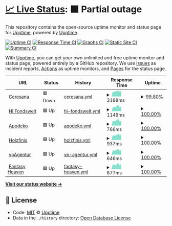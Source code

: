 # [📈 Live Status](https://upptime.github.io/upptime): <!--live status--> **🟧 Partial outage**

This repository contains the open-source uptime monitor and status page for [Upptime](https://upptime.js.org), powered by [Upptime](https://github.com/upptime/upptime).

[![Uptime CI](https://github.com/koj-co/upptime/workflows/Uptime%20CI/badge.svg)](https://github.com/koj-co/upptime/actions?query=workflow%3A%22Uptime+CI%22)
[![Response Time CI](https://github.com/koj-co/upptime/workflows/Response%20Time%20CI/badge.svg)](https://github.com/koj-co/upptime/actions?query=workflow%3A%22Response+Time+CI%22)
[![Graphs CI](https://github.com/koj-co/upptime/workflows/Graphs%20CI/badge.svg)](https://github.com/koj-co/upptime/actions?query=workflow%3A%22Graphs+CI%22)
[![Static Site CI](https://github.com/koj-co/upptime/workflows/Static%20Site%20CI/badge.svg)](https://github.com/koj-co/upptime/actions?query=workflow%3A%22Static+Site+CI%22)
[![Summary CI](https://github.com/koj-co/upptime/workflows/Summary%20CI/badge.svg)](https://github.com/koj-co/upptime/actions?query=workflow%3A%22Summary+CI%22)

With [Upptime](https://upptime.js.org), you can get your own unlimited and free uptime monitor and status page, powered entirely by a GitHub repository. We use [Issues](https://github.com/upptime/upptime/issues) as incident reports, [Actions](https://github.com/Dodger77/upptime/actions) as uptime monitors, and [Pages](https://upptime.github.io/upptime) for the status page.

<!--start: status pages-->
<!-- This summary is generated by Upptime (https://github.com/upptime/upptime) -->
<!-- Do not edit this manually, your changes will be overwritten -->
<!-- prettier-ignore -->
| URL | Status | History | Response Time | Uptime |
| --- | ------ | ------- | ------------- | ------ |
| <img alt="" src="https://icons.duckduckgo.com/ip3/www.ceresana.com.ico" height="13"> [Ceresana](https://www.ceresana.com) | 🟥 Down | [ceresana.yml](https://github.com/Dodger77/upptime/commits/HEAD/history/ceresana.yml) | <details><summary><img alt="Response time graph" src="./graphs/ceresana/response-time-week.png" height="20"> 3188ms</summary><br><a href="https://Dodger77.github.io/upptime/history/ceresana"><img alt="Response time 2607" src="https://img.shields.io/endpoint?url=https%3A%2F%2Fraw.githubusercontent.com%2FDodger77%2Fupptime%2FHEAD%2Fapi%2Fceresana%2Fresponse-time.json"></a><br><a href="https://Dodger77.github.io/upptime/history/ceresana"><img alt="24-hour response time 3555" src="https://img.shields.io/endpoint?url=https%3A%2F%2Fraw.githubusercontent.com%2FDodger77%2Fupptime%2FHEAD%2Fapi%2Fceresana%2Fresponse-time-day.json"></a><br><a href="https://Dodger77.github.io/upptime/history/ceresana"><img alt="7-day response time 3188" src="https://img.shields.io/endpoint?url=https%3A%2F%2Fraw.githubusercontent.com%2FDodger77%2Fupptime%2FHEAD%2Fapi%2Fceresana%2Fresponse-time-week.json"></a><br><a href="https://Dodger77.github.io/upptime/history/ceresana"><img alt="30-day response time 3087" src="https://img.shields.io/endpoint?url=https%3A%2F%2Fraw.githubusercontent.com%2FDodger77%2Fupptime%2FHEAD%2Fapi%2Fceresana%2Fresponse-time-month.json"></a><br><a href="https://Dodger77.github.io/upptime/history/ceresana"><img alt="1-year response time 3307" src="https://img.shields.io/endpoint?url=https%3A%2F%2Fraw.githubusercontent.com%2FDodger77%2Fupptime%2FHEAD%2Fapi%2Fceresana%2Fresponse-time-year.json"></a></details> | <details><summary><a href="https://Dodger77.github.io/upptime/history/ceresana">99.80%</a></summary><a href="https://Dodger77.github.io/upptime/history/ceresana"><img alt="All-time uptime 99.98%" src="https://img.shields.io/endpoint?url=https%3A%2F%2Fraw.githubusercontent.com%2FDodger77%2Fupptime%2FHEAD%2Fapi%2Fceresana%2Fuptime.json"></a><br><a href="https://Dodger77.github.io/upptime/history/ceresana"><img alt="24-hour uptime 99.99%" src="https://img.shields.io/endpoint?url=https%3A%2F%2Fraw.githubusercontent.com%2FDodger77%2Fupptime%2FHEAD%2Fapi%2Fceresana%2Fuptime-day.json"></a><br><a href="https://Dodger77.github.io/upptime/history/ceresana"><img alt="7-day uptime 99.80%" src="https://img.shields.io/endpoint?url=https%3A%2F%2Fraw.githubusercontent.com%2FDodger77%2Fupptime%2FHEAD%2Fapi%2Fceresana%2Fuptime-week.json"></a><br><a href="https://Dodger77.github.io/upptime/history/ceresana"><img alt="30-day uptime 99.95%" src="https://img.shields.io/endpoint?url=https%3A%2F%2Fraw.githubusercontent.com%2FDodger77%2Fupptime%2FHEAD%2Fapi%2Fceresana%2Fuptime-month.json"></a><br><a href="https://Dodger77.github.io/upptime/history/ceresana"><img alt="1-year uptime 99.95%" src="https://img.shields.io/endpoint?url=https%3A%2F%2Fraw.githubusercontent.com%2FDodger77%2Fupptime%2FHEAD%2Fapi%2Fceresana%2Fuptime-year.json"></a></details>
| <img alt="" src="https://icons.duckduckgo.com/ip3/fondswelt.hansainvest.com.ico" height="13"> [HI Fondswelt](https://fondswelt.hansainvest.com) | 🟩 Up | [hi-fondswelt.yml](https://github.com/Dodger77/upptime/commits/HEAD/history/hi-fondswelt.yml) | <details><summary><img alt="Response time graph" src="./graphs/hi-fondswelt/response-time-week.png" height="20"> 1149ms</summary><br><a href="https://Dodger77.github.io/upptime/history/hi-fondswelt"><img alt="Response time 1266" src="https://img.shields.io/endpoint?url=https%3A%2F%2Fraw.githubusercontent.com%2FDodger77%2Fupptime%2FHEAD%2Fapi%2Fhi-fondswelt%2Fresponse-time.json"></a><br><a href="https://Dodger77.github.io/upptime/history/hi-fondswelt"><img alt="24-hour response time 1322" src="https://img.shields.io/endpoint?url=https%3A%2F%2Fraw.githubusercontent.com%2FDodger77%2Fupptime%2FHEAD%2Fapi%2Fhi-fondswelt%2Fresponse-time-day.json"></a><br><a href="https://Dodger77.github.io/upptime/history/hi-fondswelt"><img alt="7-day response time 1149" src="https://img.shields.io/endpoint?url=https%3A%2F%2Fraw.githubusercontent.com%2FDodger77%2Fupptime%2FHEAD%2Fapi%2Fhi-fondswelt%2Fresponse-time-week.json"></a><br><a href="https://Dodger77.github.io/upptime/history/hi-fondswelt"><img alt="30-day response time 1221" src="https://img.shields.io/endpoint?url=https%3A%2F%2Fraw.githubusercontent.com%2FDodger77%2Fupptime%2FHEAD%2Fapi%2Fhi-fondswelt%2Fresponse-time-month.json"></a><br><a href="https://Dodger77.github.io/upptime/history/hi-fondswelt"><img alt="1-year response time 1266" src="https://img.shields.io/endpoint?url=https%3A%2F%2Fraw.githubusercontent.com%2FDodger77%2Fupptime%2FHEAD%2Fapi%2Fhi-fondswelt%2Fresponse-time-year.json"></a></details> | <details><summary><a href="https://Dodger77.github.io/upptime/history/hi-fondswelt">100.00%</a></summary><a href="https://Dodger77.github.io/upptime/history/hi-fondswelt"><img alt="All-time uptime 99.99%" src="https://img.shields.io/endpoint?url=https%3A%2F%2Fraw.githubusercontent.com%2FDodger77%2Fupptime%2FHEAD%2Fapi%2Fhi-fondswelt%2Fuptime.json"></a><br><a href="https://Dodger77.github.io/upptime/history/hi-fondswelt"><img alt="24-hour uptime 100.00%" src="https://img.shields.io/endpoint?url=https%3A%2F%2Fraw.githubusercontent.com%2FDodger77%2Fupptime%2FHEAD%2Fapi%2Fhi-fondswelt%2Fuptime-day.json"></a><br><a href="https://Dodger77.github.io/upptime/history/hi-fondswelt"><img alt="7-day uptime 100.00%" src="https://img.shields.io/endpoint?url=https%3A%2F%2Fraw.githubusercontent.com%2FDodger77%2Fupptime%2FHEAD%2Fapi%2Fhi-fondswelt%2Fuptime-week.json"></a><br><a href="https://Dodger77.github.io/upptime/history/hi-fondswelt"><img alt="30-day uptime 100.00%" src="https://img.shields.io/endpoint?url=https%3A%2F%2Fraw.githubusercontent.com%2FDodger77%2Fupptime%2FHEAD%2Fapi%2Fhi-fondswelt%2Fuptime-month.json"></a><br><a href="https://Dodger77.github.io/upptime/history/hi-fondswelt"><img alt="1-year uptime 99.99%" src="https://img.shields.io/endpoint?url=https%3A%2F%2Fraw.githubusercontent.com%2FDodger77%2Fupptime%2FHEAD%2Fapi%2Fhi-fondswelt%2Fuptime-year.json"></a></details>
| <img alt="" src="https://icons.duckduckgo.com/ip3/www.apodeko.de.ico" height="13"> [Apodeko](https://www.apodeko.de) | 🟩 Up | [apodeko.yml](https://github.com/Dodger77/upptime/commits/HEAD/history/apodeko.yml) | <details><summary><img alt="Response time graph" src="./graphs/apodeko/response-time-week.png" height="20"> 766ms</summary><br><a href="https://Dodger77.github.io/upptime/history/apodeko"><img alt="Response time 850" src="https://img.shields.io/endpoint?url=https%3A%2F%2Fraw.githubusercontent.com%2FDodger77%2Fupptime%2FHEAD%2Fapi%2Fapodeko%2Fresponse-time.json"></a><br><a href="https://Dodger77.github.io/upptime/history/apodeko"><img alt="24-hour response time 803" src="https://img.shields.io/endpoint?url=https%3A%2F%2Fraw.githubusercontent.com%2FDodger77%2Fupptime%2FHEAD%2Fapi%2Fapodeko%2Fresponse-time-day.json"></a><br><a href="https://Dodger77.github.io/upptime/history/apodeko"><img alt="7-day response time 766" src="https://img.shields.io/endpoint?url=https%3A%2F%2Fraw.githubusercontent.com%2FDodger77%2Fupptime%2FHEAD%2Fapi%2Fapodeko%2Fresponse-time-week.json"></a><br><a href="https://Dodger77.github.io/upptime/history/apodeko"><img alt="30-day response time 802" src="https://img.shields.io/endpoint?url=https%3A%2F%2Fraw.githubusercontent.com%2FDodger77%2Fupptime%2FHEAD%2Fapi%2Fapodeko%2Fresponse-time-month.json"></a><br><a href="https://Dodger77.github.io/upptime/history/apodeko"><img alt="1-year response time 832" src="https://img.shields.io/endpoint?url=https%3A%2F%2Fraw.githubusercontent.com%2FDodger77%2Fupptime%2FHEAD%2Fapi%2Fapodeko%2Fresponse-time-year.json"></a></details> | <details><summary><a href="https://Dodger77.github.io/upptime/history/apodeko">100.00%</a></summary><a href="https://Dodger77.github.io/upptime/history/apodeko"><img alt="All-time uptime 99.67%" src="https://img.shields.io/endpoint?url=https%3A%2F%2Fraw.githubusercontent.com%2FDodger77%2Fupptime%2FHEAD%2Fapi%2Fapodeko%2Fuptime.json"></a><br><a href="https://Dodger77.github.io/upptime/history/apodeko"><img alt="24-hour uptime 100.00%" src="https://img.shields.io/endpoint?url=https%3A%2F%2Fraw.githubusercontent.com%2FDodger77%2Fupptime%2FHEAD%2Fapi%2Fapodeko%2Fuptime-day.json"></a><br><a href="https://Dodger77.github.io/upptime/history/apodeko"><img alt="7-day uptime 100.00%" src="https://img.shields.io/endpoint?url=https%3A%2F%2Fraw.githubusercontent.com%2FDodger77%2Fupptime%2FHEAD%2Fapi%2Fapodeko%2Fuptime-week.json"></a><br><a href="https://Dodger77.github.io/upptime/history/apodeko"><img alt="30-day uptime 100.00%" src="https://img.shields.io/endpoint?url=https%3A%2F%2Fraw.githubusercontent.com%2FDodger77%2Fupptime%2FHEAD%2Fapi%2Fapodeko%2Fuptime-month.json"></a><br><a href="https://Dodger77.github.io/upptime/history/apodeko"><img alt="1-year uptime 100.00%" src="https://img.shields.io/endpoint?url=https%3A%2F%2Fraw.githubusercontent.com%2FDodger77%2Fupptime%2FHEAD%2Fapi%2Fapodeko%2Fuptime-year.json"></a></details>
| <img alt="" src="https://icons.duckduckgo.com/ip3/www.holzfinis.de.ico" height="13"> [Holzfinis](https://www.holzfinis.de) | 🟩 Up | [holzfinis.yml](https://github.com/Dodger77/upptime/commits/HEAD/history/holzfinis.yml) | <details><summary><img alt="Response time graph" src="./graphs/holzfinis/response-time-week.png" height="20"> 937ms</summary><br><a href="https://Dodger77.github.io/upptime/history/holzfinis"><img alt="Response time 1101" src="https://img.shields.io/endpoint?url=https%3A%2F%2Fraw.githubusercontent.com%2FDodger77%2Fupptime%2FHEAD%2Fapi%2Fholzfinis%2Fresponse-time.json"></a><br><a href="https://Dodger77.github.io/upptime/history/holzfinis"><img alt="24-hour response time 1049" src="https://img.shields.io/endpoint?url=https%3A%2F%2Fraw.githubusercontent.com%2FDodger77%2Fupptime%2FHEAD%2Fapi%2Fholzfinis%2Fresponse-time-day.json"></a><br><a href="https://Dodger77.github.io/upptime/history/holzfinis"><img alt="7-day response time 937" src="https://img.shields.io/endpoint?url=https%3A%2F%2Fraw.githubusercontent.com%2FDodger77%2Fupptime%2FHEAD%2Fapi%2Fholzfinis%2Fresponse-time-week.json"></a><br><a href="https://Dodger77.github.io/upptime/history/holzfinis"><img alt="30-day response time 973" src="https://img.shields.io/endpoint?url=https%3A%2F%2Fraw.githubusercontent.com%2FDodger77%2Fupptime%2FHEAD%2Fapi%2Fholzfinis%2Fresponse-time-month.json"></a><br><a href="https://Dodger77.github.io/upptime/history/holzfinis"><img alt="1-year response time 1093" src="https://img.shields.io/endpoint?url=https%3A%2F%2Fraw.githubusercontent.com%2FDodger77%2Fupptime%2FHEAD%2Fapi%2Fholzfinis%2Fresponse-time-year.json"></a></details> | <details><summary><a href="https://Dodger77.github.io/upptime/history/holzfinis">100.00%</a></summary><a href="https://Dodger77.github.io/upptime/history/holzfinis"><img alt="All-time uptime 99.66%" src="https://img.shields.io/endpoint?url=https%3A%2F%2Fraw.githubusercontent.com%2FDodger77%2Fupptime%2FHEAD%2Fapi%2Fholzfinis%2Fuptime.json"></a><br><a href="https://Dodger77.github.io/upptime/history/holzfinis"><img alt="24-hour uptime 100.00%" src="https://img.shields.io/endpoint?url=https%3A%2F%2Fraw.githubusercontent.com%2FDodger77%2Fupptime%2FHEAD%2Fapi%2Fholzfinis%2Fuptime-day.json"></a><br><a href="https://Dodger77.github.io/upptime/history/holzfinis"><img alt="7-day uptime 100.00%" src="https://img.shields.io/endpoint?url=https%3A%2F%2Fraw.githubusercontent.com%2FDodger77%2Fupptime%2FHEAD%2Fapi%2Fholzfinis%2Fuptime-week.json"></a><br><a href="https://Dodger77.github.io/upptime/history/holzfinis"><img alt="30-day uptime 100.00%" src="https://img.shields.io/endpoint?url=https%3A%2F%2Fraw.githubusercontent.com%2FDodger77%2Fupptime%2FHEAD%2Fapi%2Fholzfinis%2Fuptime-month.json"></a><br><a href="https://Dodger77.github.io/upptime/history/holzfinis"><img alt="1-year uptime 100.00%" src="https://img.shields.io/endpoint?url=https%3A%2F%2Fraw.githubusercontent.com%2FDodger77%2Fupptime%2FHEAD%2Fapi%2Fholzfinis%2Fuptime-year.json"></a></details>
| <img alt="" src="https://icons.duckduckgo.com/ip3/www.vp-agentur.de.ico" height="13"> [vpAgentur](https://www.vp-agentur.de) | 🟩 Up | [vp-agentur.yml](https://github.com/Dodger77/upptime/commits/HEAD/history/vp-agentur.yml) | <details><summary><img alt="Response time graph" src="./graphs/vp-agentur/response-time-week.png" height="20"> 646ms</summary><br><a href="https://Dodger77.github.io/upptime/history/vp-agentur"><img alt="Response time 708" src="https://img.shields.io/endpoint?url=https%3A%2F%2Fraw.githubusercontent.com%2FDodger77%2Fupptime%2FHEAD%2Fapi%2Fvp-agentur%2Fresponse-time.json"></a><br><a href="https://Dodger77.github.io/upptime/history/vp-agentur"><img alt="24-hour response time 721" src="https://img.shields.io/endpoint?url=https%3A%2F%2Fraw.githubusercontent.com%2FDodger77%2Fupptime%2FHEAD%2Fapi%2Fvp-agentur%2Fresponse-time-day.json"></a><br><a href="https://Dodger77.github.io/upptime/history/vp-agentur"><img alt="7-day response time 646" src="https://img.shields.io/endpoint?url=https%3A%2F%2Fraw.githubusercontent.com%2FDodger77%2Fupptime%2FHEAD%2Fapi%2Fvp-agentur%2Fresponse-time-week.json"></a><br><a href="https://Dodger77.github.io/upptime/history/vp-agentur"><img alt="30-day response time 711" src="https://img.shields.io/endpoint?url=https%3A%2F%2Fraw.githubusercontent.com%2FDodger77%2Fupptime%2FHEAD%2Fapi%2Fvp-agentur%2Fresponse-time-month.json"></a><br><a href="https://Dodger77.github.io/upptime/history/vp-agentur"><img alt="1-year response time 698" src="https://img.shields.io/endpoint?url=https%3A%2F%2Fraw.githubusercontent.com%2FDodger77%2Fupptime%2FHEAD%2Fapi%2Fvp-agentur%2Fresponse-time-year.json"></a></details> | <details><summary><a href="https://Dodger77.github.io/upptime/history/vp-agentur">100.00%</a></summary><a href="https://Dodger77.github.io/upptime/history/vp-agentur"><img alt="All-time uptime 99.65%" src="https://img.shields.io/endpoint?url=https%3A%2F%2Fraw.githubusercontent.com%2FDodger77%2Fupptime%2FHEAD%2Fapi%2Fvp-agentur%2Fuptime.json"></a><br><a href="https://Dodger77.github.io/upptime/history/vp-agentur"><img alt="24-hour uptime 100.00%" src="https://img.shields.io/endpoint?url=https%3A%2F%2Fraw.githubusercontent.com%2FDodger77%2Fupptime%2FHEAD%2Fapi%2Fvp-agentur%2Fuptime-day.json"></a><br><a href="https://Dodger77.github.io/upptime/history/vp-agentur"><img alt="7-day uptime 100.00%" src="https://img.shields.io/endpoint?url=https%3A%2F%2Fraw.githubusercontent.com%2FDodger77%2Fupptime%2FHEAD%2Fapi%2Fvp-agentur%2Fuptime-week.json"></a><br><a href="https://Dodger77.github.io/upptime/history/vp-agentur"><img alt="30-day uptime 100.00%" src="https://img.shields.io/endpoint?url=https%3A%2F%2Fraw.githubusercontent.com%2FDodger77%2Fupptime%2FHEAD%2Fapi%2Fvp-agentur%2Fuptime-month.json"></a><br><a href="https://Dodger77.github.io/upptime/history/vp-agentur"><img alt="1-year uptime 100.00%" src="https://img.shields.io/endpoint?url=https%3A%2F%2Fraw.githubusercontent.com%2FDodger77%2Fupptime%2FHEAD%2Fapi%2Fvp-agentur%2Fuptime-year.json"></a></details>
| <img alt="" src="https://icons.duckduckgo.com/ip3/www.fantasy-heaven.de.ico" height="13"> [Fantasy Heaven](https://www.fantasy-heaven.de) | 🟩 Up | [fantasy-heaven.yml](https://github.com/Dodger77/upptime/commits/HEAD/history/fantasy-heaven.yml) | <details><summary><img alt="Response time graph" src="./graphs/fantasy-heaven/response-time-week.png" height="20"> 877ms</summary><br><a href="https://Dodger77.github.io/upptime/history/fantasy-heaven"><img alt="Response time 981" src="https://img.shields.io/endpoint?url=https%3A%2F%2Fraw.githubusercontent.com%2FDodger77%2Fupptime%2FHEAD%2Fapi%2Ffantasy-heaven%2Fresponse-time.json"></a><br><a href="https://Dodger77.github.io/upptime/history/fantasy-heaven"><img alt="24-hour response time 1116" src="https://img.shields.io/endpoint?url=https%3A%2F%2Fraw.githubusercontent.com%2FDodger77%2Fupptime%2FHEAD%2Fapi%2Ffantasy-heaven%2Fresponse-time-day.json"></a><br><a href="https://Dodger77.github.io/upptime/history/fantasy-heaven"><img alt="7-day response time 877" src="https://img.shields.io/endpoint?url=https%3A%2F%2Fraw.githubusercontent.com%2FDodger77%2Fupptime%2FHEAD%2Fapi%2Ffantasy-heaven%2Fresponse-time-week.json"></a><br><a href="https://Dodger77.github.io/upptime/history/fantasy-heaven"><img alt="30-day response time 862" src="https://img.shields.io/endpoint?url=https%3A%2F%2Fraw.githubusercontent.com%2FDodger77%2Fupptime%2FHEAD%2Fapi%2Ffantasy-heaven%2Fresponse-time-month.json"></a><br><a href="https://Dodger77.github.io/upptime/history/fantasy-heaven"><img alt="1-year response time 971" src="https://img.shields.io/endpoint?url=https%3A%2F%2Fraw.githubusercontent.com%2FDodger77%2Fupptime%2FHEAD%2Fapi%2Ffantasy-heaven%2Fresponse-time-year.json"></a></details> | <details><summary><a href="https://Dodger77.github.io/upptime/history/fantasy-heaven">100.00%</a></summary><a href="https://Dodger77.github.io/upptime/history/fantasy-heaven"><img alt="All-time uptime 99.87%" src="https://img.shields.io/endpoint?url=https%3A%2F%2Fraw.githubusercontent.com%2FDodger77%2Fupptime%2FHEAD%2Fapi%2Ffantasy-heaven%2Fuptime.json"></a><br><a href="https://Dodger77.github.io/upptime/history/fantasy-heaven"><img alt="24-hour uptime 100.00%" src="https://img.shields.io/endpoint?url=https%3A%2F%2Fraw.githubusercontent.com%2FDodger77%2Fupptime%2FHEAD%2Fapi%2Ffantasy-heaven%2Fuptime-day.json"></a><br><a href="https://Dodger77.github.io/upptime/history/fantasy-heaven"><img alt="7-day uptime 100.00%" src="https://img.shields.io/endpoint?url=https%3A%2F%2Fraw.githubusercontent.com%2FDodger77%2Fupptime%2FHEAD%2Fapi%2Ffantasy-heaven%2Fuptime-week.json"></a><br><a href="https://Dodger77.github.io/upptime/history/fantasy-heaven"><img alt="30-day uptime 100.00%" src="https://img.shields.io/endpoint?url=https%3A%2F%2Fraw.githubusercontent.com%2FDodger77%2Fupptime%2FHEAD%2Fapi%2Ffantasy-heaven%2Fuptime-month.json"></a><br><a href="https://Dodger77.github.io/upptime/history/fantasy-heaven"><img alt="1-year uptime 99.88%" src="https://img.shields.io/endpoint?url=https%3A%2F%2Fraw.githubusercontent.com%2FDodger77%2Fupptime%2FHEAD%2Fapi%2Ffantasy-heaven%2Fuptime-year.json"></a></details>

<!--end: status pages-->

[**Visit our status website →**](https://dodger77.github.io/upptime)

## 📄 License

- Code: [MIT](./LICENSE) © [Upptime](https://upptime.js.org)
- Data in the `./history` directory: [Open Database License](https://opendatacommons.org/licenses/odbl/1-0/)
